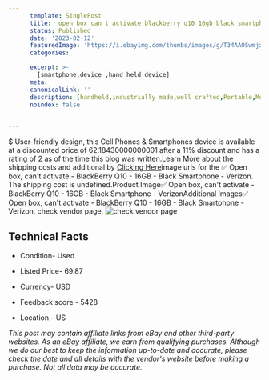 ```yaml
---
      template: SinglePost
      title:  open box can t activate blackberry q10 16gb black smartphone verizon
      status: Published
      date: '2023-02-12'
      featuredImage: 'https://i.ebayimg.com/thumbs/images/g/T34AAOSwmjxjyMAI/s-l225.jpg'
      categories: 

      excerpt: >-
        [smartphone,device ,hand held device]
      meta:
      canonicalLink: ''
      description: [handheld,industrially made,well crafted,Portable,Mobile,Compact,Convenient,Lightweight,Maneuverable,Man-portable,Miniature,Carriable,Hand-held,Light,Holdable,Transportable,Mobile device,Pocket-sized,On-the-go,Wireless,Cordless,Compact size,Convenient size, smartphone,device ,hand held device]
      noindex: false

        
---
```

$
    User-friendly design, this Cell Phones & Smartphones device is available at a discounted price of 62.18430000000001 after a 11% discount and has a rating of 2 as of the time this blog was written.Learn More about the shipping costs and additional by [Clicking Here](https://www.ebay.com/itm/234820983888?hash=item36ac6bdc50%3Ag%3AT34AAOSwmjxjyMAI&mkevt=1&mkcid=1&mkrid=711-53200-19255-0&campid=%253CePNCampaignId%253E&customid=%253CreferenceId%253E&toolid=10049)image urls for the ✅ Open box, can't activate - BlackBerry Q10 - 16GB - Black Smartphone - Verizon. The shipping cost is undefined.Product Image✅ Open box, can't activate - BlackBerry Q10 - 16GB - Black Smartphone - VerizonAdditional Images✅ Open box, can't activate - BlackBerry Q10 - 16GB - Black Smartphone - Verizon, check vendor page, ![check vendor page](https://origin-galleryplus.ebayimg.com/ws/web/234820983888_2_0_1/225x225.jpg,https://origin-galleryplus.ebayimg.com/ws/web/234820983888_3_0_1/225x225.jpg,https://origin-galleryplus.ebayimg.com/ws/web/234820983888_4_0_1/225x225.jpg,https://origin-galleryplus.ebayimg.com/ws/web/234820983888_5_0_1/225x225.jpg,https://origin-galleryplus.ebayimg.com/ws/web/234820983888_6_0_1/225x225.jpg,https://origin-galleryplus.ebayimg.com/ws/web/234820983888_7_0_1/225x225.jpg)
    
    

 ## Technical Facts 



     
      

 - Condition- Used 


      

 - Listed Price- 69.87 


      

 - Currency- USD 


      

 - Feedback score - 5428 


      

 - Location - US 


      
      

 *_This post may contain affiliate links from eBay and other third-party websites. As an eBay affiliate, we earn from qualifying purchases. Although we do our best to keep the information up-to-date and accurate, please check the date and all details with the vendor's website before making a purchase. Not all data may be accurate._*



    
    
    
    
    